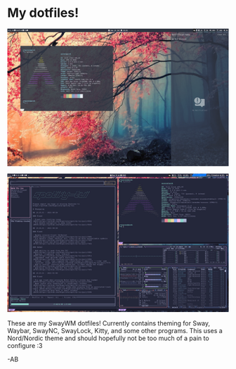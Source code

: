 # My dotfiles!
![desktop](desktop.png)

![tiled](tiled.jpg)

These are my SwayWM dotfiles! Currently contains theming for Sway, Waybar, SwayNC, SwayLock, Kitty, and some other programs. This uses a Nord/Nordic theme and should hopefully not be too much of a pain to configure :3

  -AB
